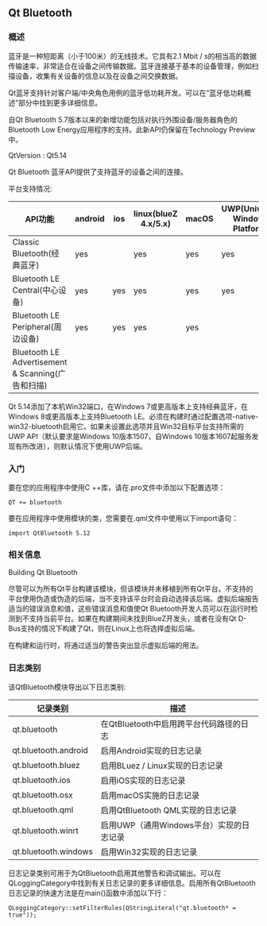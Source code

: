 ## Qt Bluetooth

### 概述

蓝牙是一种短距离（小于100米）的无线技术。它具有2.1 Mbit / s的相当高的数据传输速率，非常适合在设备之间传输数据。蓝牙连接基于基本的设备管理，例如扫描设备，收集有关设备的信息以及在设备之间交换数据。

Qt蓝牙支持针对客户端/中央角色用例的蓝牙低功耗开发。可以在“蓝牙低功耗概述”部分中找到更多详细信息。

自Qt Bluetooth 5.7版本以来的新增功能包括对执行外围设备/服务器角色的Bluetooth Low Energy应用程序的支持。此新API仍保留在Technology Preview中。

QtVersion : Qt5.14

Qt Bluetooth 蓝牙API提供了支持蓝牙的设备之间的连接。

平台支持情况:

| API功能 | android | ios | linux(blueZ 4.x/5.x) | macOS | UWP(Universal Windows Platform) | Win32 |
|----|----|----|----|----|----|----|
| Classic Bluetooth(经典蓝牙) | yes || yes | yes | yes | yes |
| Bluetooth LE Central(中心设备) | yes | yes | yes | yes | yes | yes |
| Bluetooth LE Peripheral(周边设备) | yes | yes | yes | yes |||
| Bluetooth LE Advertisement & Scanning(广告和扫描) |||||||

Qt 5.14添加了本机Win32端口，在Windows 7或更高版本上支持经典蓝牙，在Windows 8或更高版本上支持Bluetooth LE。必须在构建时通过配置选项-native-win32-bluetooth启用它。如果未设置此选项并且Win32目标平台支持所需的UWP API（默认要求是Windows 10版本1507，自Windows 10版本1607起服务发现有所改进），则默认情况下使用UWP后端。

### 入门

要在您的应用程序中使用C ++库，请在.pro文件中添加以下配置选项：

```
QT += bluetooth
```

要在应用程序中使用模块的类，您需要在.qml文件中使用以下import语句：

```
import QtBluetooth 5.12
```

### 相关信息

Building Qt Bluetooth

尽管可以为所有Qt平台构建该模块，但该模块并未移植到所有Qt平台。不支持的平台使用伪造或伪造的后端，当不支持该平台时会自动选择该后端。虚拟后端报告适当的错误消息和值，这些错误消息和值使Qt Bluetooth开发人员可以在运行时检测到不支持当前平台。如果在构建期间未找到BlueZ开发头，或者在没有Qt D-Bus支持的情况下构建了Qt，则在Linux上也将选择虚拟后端。

在构建和运行时，将通过适当的警告突出显示虚拟后端的用法。

### 日志类别

该QtBluetooth模块导出以下日志类别:

| 记录类别 | 描述 |
|----|----|
| qt.bluetooth | 在QtBluetooth中启用跨平台代码路径的日志 |
| qt.bluetooth.android | 启用Android实现的日志记录 |
| qt.bluetooth.bluez | 启用BLuez / Linux实现的日志记录 |
| qt.bluetooth.ios | 启用iOS实现的日志记录 |
| qt.bluetooth.osx | 启用macOS实施的日志记录 |
| qt.bluetooth.qml | 启用QtBluetooth QML实现的日志记录 |
| qt.bluetooth.winrt | 启用UWP（通用Windows平台）实现的日志记录 |
| qt.bluetooth.windows | 启用Win32实现的日志记录 |

日志记录类别可用于为QtBluetooth启用其他警告和调试输出。可以在QLoggingCategory中找到有关日志记录的更多详细信息。启用所有QtBluetooth日志记录的快速方法是在main()函数中添加以下行：

```
QLoggingCategory::setFilterRules(QStringLiteral("qt.bluetooth* = true"));
```